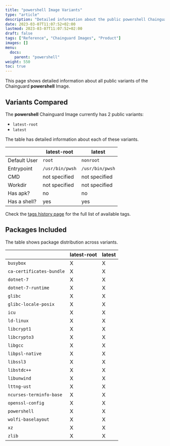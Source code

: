 ```yaml
---
title: "powershell Image Variants"
type: "article"
description: "Detailed information about the public powershell Chainguard Image variants"
date: 2023-03-07T11:07:52+02:00
lastmod: 2023-03-07T11:07:52+02:00
draft: false
tags: ["Reference", "Chainguard Images", "Product"]
images: []
menu:
  docs:
    parent: "powershell"
weight: 550
toc: true
---
```


This page shows detailed information about all public variants of the Chainguard **powershell** Image.

## Variants Compared
The **powershell** Chainguard Image currently has 2 public variants: 

- `latest-root`
- `latest`

The table has detailed information about each of these variants.

|              | latest-root     | latest          |
|--------------|-----------------|-----------------|
| Default User | `root`          | `nonroot`       |
| Entrypoint   | `/usr/bin/pwsh` | `/usr/bin/pwsh` |
| CMD          | not specified   | not specified   |
| Workdir      | not specified   | not specified   |
| Has apk?     | no              | no              |
| Has a shell? | yes             | yes             |

Check the [tags history page](/chainguard/chainguard-images/reference/powershell/tags_history/) for the full list of available tags.

## Packages Included
The table shows package distribution across variants.

|                          | latest-root | latest |
|--------------------------|-------------|--------|
| `busybox`                | X           | X      |
| `ca-certificates-bundle` | X           | X      |
| `dotnet-7`               | X           | X      |
| `dotnet-7-runtime`       | X           | X      |
| `glibc`                  | X           | X      |
| `glibc-locale-posix`     | X           | X      |
| `icu`                    | X           | X      |
| `ld-linux`               | X           | X      |
| `libcrypt1`              | X           | X      |
| `libcrypto3`             | X           | X      |
| `libgcc`                 | X           | X      |
| `libpsl-native`          | X           | X      |
| `libssl3`                | X           | X      |
| `libstdc++`              | X           | X      |
| `libunwind`              | X           | X      |
| `lttng-ust`              | X           | X      |
| `ncurses-terminfo-base`  | X           | X      |
| `openssl-config`         | X           | X      |
| `powershell`             | X           | X      |
| `wolfi-baselayout`       | X           | X      |
| `xz`                     | X           | X      |
| `zlib`                   | X           | X      |
